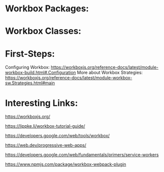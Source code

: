 # Workbox Packages:

# Workbox Classes:


# First-Steps:
Configuring Workbox: https://workboxjs.org/reference-docs/latest/module-workbox-build.html#.Configuration
More about Workbox Strategies: https://workboxjs.org/reference-docs/latest/module-workbox-sw.Strategies.html#main

# Interesting Links:

https://workboxjs.org/

https://lippke.li/workbox-tutorial-guide/

https://developers.google.com/web/tools/workbox/

https://web.dev/progressive-web-apps/

https://developers.google.com/web/fundamentals/primers/service-workers

https://www.npmjs.com/package/workbox-webpack-plugin
